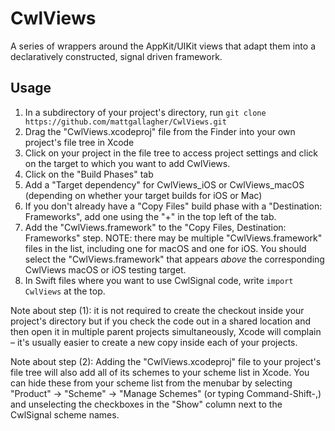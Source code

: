# CwlViews

A series of wrappers around the AppKit/UIKit views that adapt them into a declaratively constructed, signal driven framework.

## Usage

1. In a subdirectory of your project's directory, run `git clone https://github.com/mattgallagher/CwlViews.git`
2. Drag the "CwlViews.xcodeproj" file from the Finder into your own project's file tree in Xcode
3. Click on your project in the file tree to access project settings and click on the target to which you want to add CwlViews.
5. Click on the "Build Phases" tab
6. Add a "Target dependency" for CwlViews_iOS or CwlViews_macOS (depending on whether your target builds for iOS or Mac)
7. If you don't already have a "Copy Files" build phase with a "Destination: Frameworks", add one using the "+" in the top left of the tab.
8. Add the "CwlViews.framework" to the "Copy Files, Destination: Frameworks" step. NOTE: there may be multiple "CwlViews.framework" files in the list, including one for macOS and one for iOS. You should select the "CwlViews.framework" that appears *above* the corresponding CwlViews macOS or iOS testing target.
9. In Swift files where you want to use CwlSignal code, write `import CwlViews` at the top.

Note about step (1): it is not required to create the checkout inside your project's directory but if you check the code out in a shared location and then open it in multiple parent projects simultaneously, Xcode will complain – it's usually easier to create a new copy inside each of your projects.

Note about step (2): Adding the "CwlViews.xcodeproj" file to your project's file tree will also add all of its schemes to your scheme list in Xcode. You can hide these from your scheme list from the menubar by selecting "Product" -> "Scheme" -> "Manage Schemes" (or typing Command-Shift-,) and unselecting the checkboxes in the "Show" column next to the CwlSignal scheme names.
